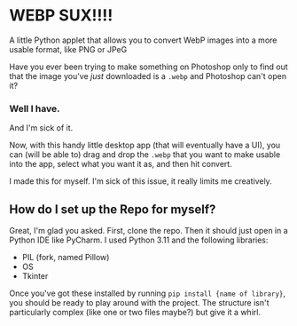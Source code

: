# WEBP SUX!!!!
A little Python applet that allows you to convert WebP images into a more usable format, like PNG or JPeG

Have you ever been trying to make something on Photoshop only to find out that the image you've *just* downloaded is a `.webp` and Photoshop can't open it?
### Well I have.
And I'm sick of it.

Now, with this handy little desktop app (that will eventually have a UI), you can (will be able to) drag and drop the `.webp` that you want to make usable into the app, select what you want it as, and then hit convert.

I made this for myself. I'm sick of this issue, it really limits me creatively.

## How do I set up the Repo for myself?
Great, I'm glad you asked.
First, clone the repo. Then it should just open in a Python IDE like PyCharm. I used Python 3.11 and the following libraries:
- PIL (fork, named Pillow)
- OS
- Tkinter

Once you've got these installed by running `pip install {name of library}`, you should be ready to play around with the project. The structure isn't particularly complex (like one or two files maybe?) but give it a whirl.
